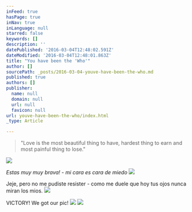 ```yaml
---
inFeed: true
hasPage: true
inNav: true
inLanguage: null
starred: false
keywords: []
description: ''
datePublished: '2016-03-04T12:48:02.591Z'
dateModified: '2016-03-04T12:48:01.863Z'
title: "You have been the 'Who'"
author: []
sourcePath: _posts/2016-03-04-youve-have-been-the-who.md
published: true
authors: []
publisher:
  name: null
  domain: null
  url: null
  favicon: null
url: youve-have-been-the-who/index.html
_type: Article

---
```

> "Love is the most beautiful thing to have, hardest thing to earn and most painful thing to lose."

![](https://the-grid-user-content.s3-us-west-2.amazonaws.com/ae6db8fb-6ea4-4e8e-b1d7-afc3cf55f8b3.jpg)

_Estas muy muy brava! - mi cara es cara de miedo_
![](https://the-grid-user-content.s3-us-west-2.amazonaws.com/aa7c3b41-11dc-4fed-aea1-41612ad04457.jpg)

Jeje, pero no me pudiste resister - como me duele que hoy tus ojos nunca miran los mios.
![](https://the-grid-user-content.s3-us-west-2.amazonaws.com/b13cd8ef-795d-4b4b-9b17-d9b1a0e1d883.jpg)

VICTORY! We got our pic!
![](https://the-grid-user-content.s3-us-west-2.amazonaws.com/a5438dd3-7090-41d3-9c3a-ac126aa5834c.jpg)
![](https://the-grid-user-content.s3-us-west-2.amazonaws.com/d60f92e9-61f5-41c6-80be-262733e8fbe3.jpg)